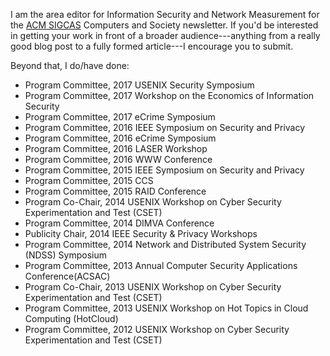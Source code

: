 I am the area editor for Information Security and Network Measurement for the
[ACM SIGCAS](http://www.sigcas.org/) Computers and Society newsletter. If
you'd be interested in getting your work in front of a broader audience---anything from a really good blog post to a fully formed
article---I encourage you to submit.

Beyond that, I do/have done:

* Program Committee, 2017 USENIX Security Symposium
* Program Committee, 2017 Workshop on the Economics of Information Security
* Program Committee, 2017 eCrime Symposium
* Program Committee, 2016 IEEE Symposium on Security and Privacy
* Program Committee, 2016 eCrime Symposium
* Program Committee, 2016 LASER Workshop
* Program Committee, 2016 WWW Conference
* Program Committee, 2015 IEEE Symposium on Security and Privacy
* Program Committee, 2015 CCS
* Program Committee, 2015 RAID Conference
* Program Co-Chair, 2014 USENIX Workshop on Cyber Security Experimentation and Test (CSET)
* Program Committee, 2014 DIMVA Conference 
* Publicity Chair, 2014 IEEE Security & Privacy Workshops
* Program Committee, 2014 Network and Distributed System Security (NDSS) Symposium
* Program Committee, 2013 Annual Computer Security Applications Conference(ACSAC)
* Program Co-Chair, 2013 USENIX Workshop on Cyber Security Experimentation and Test (CSET)
* Program Committee, 2013 USENIX Workshop on Hot Topics in Cloud Computing (HotCloud)
* Program Committee, 2012 USENIX Workshop on Cyber Security Experimentation and Test (CSET)
